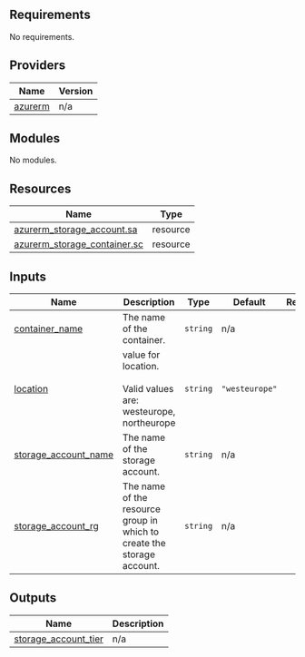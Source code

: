 <!-- BEGIN_TF_DOCS -->
## Requirements

No requirements.

## Providers

| Name | Version |
|------|---------|
| <a name="provider_azurerm"></a> [azurerm](#provider\_azurerm) | n/a |

## Modules

No modules.

## Resources

| Name | Type |
|------|------|
| [azurerm_storage_account.sa](https://registry.terraform.io/providers/hashicorp/azurerm/latest/docs/resources/storage_account) | resource |
| [azurerm_storage_container.sc](https://registry.terraform.io/providers/hashicorp/azurerm/latest/docs/resources/storage_container) | resource |

## Inputs

| Name | Description | Type | Default | Required |
|------|-------------|------|---------|:--------:|
| <a name="input_container_name"></a> [container\_name](#input\_container\_name) | The name of the container. | `string` | n/a | yes |
| <a name="input_location"></a> [location](#input\_location) | value for location.<br><br>  Valid values are: westeurope, northeurope | `string` | `"westeurope"` | no |
| <a name="input_storage_account_name"></a> [storage\_account\_name](#input\_storage\_account\_name) | The name of the storage account. | `string` | n/a | yes |
| <a name="input_storage_account_rg"></a> [storage\_account\_rg](#input\_storage\_account\_rg) | The name of the resource group in which to create the storage account. | `string` | n/a | yes |

## Outputs

| Name | Description |
|------|-------------|
| <a name="output_storage_account_tier"></a> [storage\_account\_tier](#output\_storage\_account\_tier) | n/a |
<!-- END_TF_DOCS -->